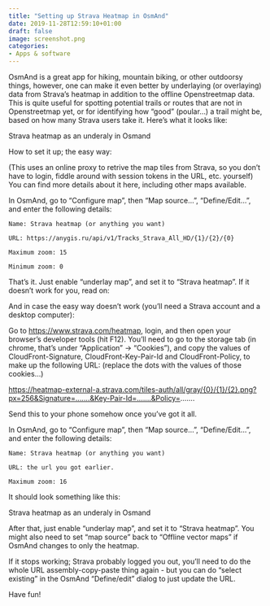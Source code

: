 ```yaml
---
title: "Setting up Strava Heatmap in OsmAnd"
date: 2019-11-28T12:59:10+01:00
draft: false
image: screenshot.png
categories:
- Apps & software
---
```



OsmAnd is a great app for hiking, mountain biking, or other outdoorsy things, however, one can make it even better by underlaying (or overlaying) data from Strava’s heatmap in addition to the offline Openstreetmap data. This is quite useful for spotting potential trails or routes that are not in Openstreetmap yet, or for identifying how “good” (poular…) a trail might be, based on how many Strava users take it. Here’s what it looks like:

Strava heatmap as an underaly in Osmand

How to set it up; the easy way:

(This uses an online proxy to retrive the map tiles from Strava, so you don’t have to login, fiddle around with session tokens in the URL, etc. yourself) You can find more details about it here, including other maps available.

In OsmAnd, go to “Configure map”, then “Map source…”, “Define/Edit…”, and enter the following details:

    Name: Strava heatmap (or anything you want)

    URL: https://anygis.ru/api/v1/Tracks_Strava_All_HD/{1}/{2}/{0}

    Maximum zoom: 15

    Minimum zoom: 0

That’s it. Just enable “underlay map”, and set it to “Strava heatmap”. If it doesn’t work for you, read on:

And in case the easy way doesn’t work (you’ll need a Strava account and a desktop computer):

Go to https://www.strava.com/heatmap, login, and then open your browser’s developer tools (hit F12). You’ll need to go to the storage tab (in chrome, that’s under “Application” -> “Cookies”), and copy the values of CloudFront-Signature, CloudFront-Key-Pair-Id and CloudFront-Policy, to make up the following URL: (replace the dots with the values of those cookies…)

https://heatmap-external-a.strava.com/tiles-auth/all/gray/{0}/{1}/{2}.png?px=256&Signature=.......&Key-Pair-Id=.......&Policy=.......

Send this to your phone somehow once you’ve got it all.

In OsmAnd, go to “Configure map”, then “Map source…”, “Define/Edit…”, and enter the following details:

    Name: Strava heatmap (or anything you want)

    URL: the url you got earlier.

    Maximum zoom: 16

It should look something like this:

Strava heatmap as an underaly in Osmand

After that, just enable “underlay map”, and set it to “Strava heatmap”. You might also need to set “map source” back to “Offline vector maps” if OsmAnd changes to only the heatmap.

If it stops working; Strava probably logged you out, you’ll need to do the whole URL assembly-copy-paste thing again - but you can do “select existing” in the OsmAnd “Define/edit” dialog to just update the URL.

Have fun!

